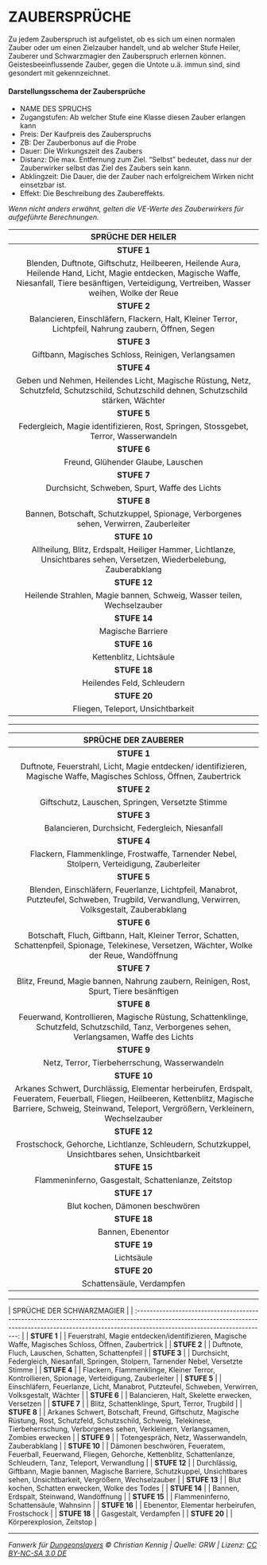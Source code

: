 # ZAUBERSPRÜCHE

Zu jedem Zauberspruch ist aufgelistet, ob es sich um einen normalen Zauber oder um einen Zielzauber handelt, und ab welcher Stufe Heiler, Zauberer und Schwarzmagier den Zauberspruch erlernen können. Geistesbeeinflussende Zauber, gegen die Untote u.ä. immun sind, sind gesondert mit gekennzeichnet.

#### Darstellungsschema der Zaubersprüche

- NAME DES SPRUCHS
- Zugangstufen: Ab welcher Stufe eine Klasse diesen Zauber erlangen kann
- Preis: Der Kaufpreis des Zauberspruchs
- ZB: Der Zauberbonus auf die Probe
- Dauer: Die Wirkungszeit des Zaubers
- Distanz: Die max. Entfernung zum Ziel. “Selbst” bedeutet, dass nur der Zauberwirker selbst das Ziel des Zaubers sein kann.
- Abklingzeit: Die Dauer, die der Zauber nach erfolgreichem Wirken nicht einsetzbar ist.
- Effekt: Die Beschreibung des Zaubereffekts.

_Wenn nicht anders erwähnt, gelten die VE-Werte des Zauberwirkers für aufgeführte Berechnungen._

|                                                                                           SPRÜCHE DER HEILER                                                                                            |
| :-----------------------------------------------------------------------------------------------------------------------------------------------------------------------------------------------------: |
|                                                                                               **STUFE 1**                                                                                               |
| Blenden, Duftnote, Giftschutz, Heilbeeren, Heilende Aura, Heilende Hand, Licht, Magie entdecken, Magische Waffe, Niesanfall, Tiere besänftigen, Verteidigung, Vertreiben, Wasser weihen, Wolke der Reue |
|                                                                                               **STUFE 2**                                                                                               |
|                                                  Balancieren, Einschläfern, Flackern, Halt, Kleiner Terror, Lichtpfeil, Nahrung zaubern, Öffnen, Segen                                                  |
|                                                                                               **STUFE 3**                                                                                               |
|                                                                           Giftbann, Magisches Schloss, Reinigen, Verlangsamen                                                                           |
|                                                                                               **STUFE 4**                                                                                               |
|                                 Geben und Nehmen, Heilendes Licht, Magische Rüstung, Netz, Schutzfeld, Schutzschild, Schutzschild dehnen, Schutzschild stärken, Wächter                                 |
|                                                                                               **STUFE 5**                                                                                               |
|                                                          Federgleich, Magie identifizieren, Rost, Springen, Stossgebet, Terror, Wasserwandeln                                                           |
|                                                                                               **STUFE 6**                                                                                               |
|                                                                                   Freund, Glühender Glaube, Lauschen                                                                                    |
|                                                                                               **STUFE 7**                                                                                               |
|                                                                              Durchsicht, Schweben, Spurt, Waffe des Lichts                                                                              |
|                                                                                               **STUFE 8**                                                                                               |
|                                                          Bannen, Botschaft, Schutzkuppel, Spionage, Verborgenes sehen, Verwirren, Zauberleiter                                                          |
|                                                                                              **STUFE 10**                                                                                               |
|                                         Allheilung, Blitz, Erdspalt, Heiliger Hammer, Lichtlanze, Unsichtbares sehen, Versetzen, Wiederbelebung, Zauberabklang                                          |
|                                                                                              **STUFE 12**                                                                                               |
|                                                                 Heilende Strahlen, Magie bannen, Schweig, Wasser teilen, Wechselzauber                                                                  |
|                                                                                              **STUFE 14**                                                                                               |
|                                                                                            Magische Barriere                                                                                            |
|                                                                                              **STUFE 16**                                                                                               |
|                                                                                         Kettenblitz, Lichtsäule                                                                                         |
|                                                                                              **STUFE 18**                                                                                               |
|                                                                                       Heilendes Feld, Schleudern                                                                                        |
|                                                                                              **STUFE 20**                                                                                               |
|                                                                                    Fliegen, Teleport, Unsichtbarkeit                                                                                    |

---

|                                                                                              SPRÜCHE DER ZAUBERER                                                                                              |
| :------------------------------------------------------------------------------------------------------------------------------------------------------------------------------------------------------------: |
|                                                                                                  **STUFE 1**                                                                                                   |
|                                             Duftnote, Feuerstrahl, Licht, Magie entdecken/ identifizieren, Magische Waffe, Magisches Schloss, Öffnen, Zaubertrick                                              |
|                                                                                                  **STUFE 2**                                                                                                   |
|                                                                                Giftschutz, Lauschen, Springen, Versetzte Stimme                                                                                |
|                                                                                                  **STUFE 3**                                                                                                   |
|                                                                                Balancieren, Durchsicht, Federgleich, Niesanfall                                                                                |
|                                                                                                  **STUFE 4**                                                                                                   |
|                                                           Flackern, Flammenklinge, Frostwaffe, Tarnender Nebel, Stolpern, Verteidigung, Zauberleiter                                                           |
|                                                                                                  **STUFE 5**                                                                                                   |
|                                  Blenden, Einschläfern, Feuerlanze, Lichtpfeil, Manabrot, Putzteufel, Schweben, Trugbild, Verwandlung, Verwirren, Volksgestalt, Zauberabklang                                  |
|                                                                                                  **STUFE 6**                                                                                                   |
|                                Botschaft, Fluch, Giftbann, Halt, Kleiner Terror, Schatten, Schattenpfeil, Spionage, Telekinese, Versetzen, Wächter, Wolke der Reue, Wandöffnung                                |
|                                                                                                  **STUFE 7**                                                                                                   |
|                                                             Blitz, Freund, Magie bannen, Nahrung zaubern, Reinigen, Rost, Spurt, Tiere besänftigen                                                             |
|                                                                                                  **STUFE 8**                                                                                                   |
|                                 Feuerwand, Kontrollieren, Magische Rüstung, Schattenklinge, Schutzfeld, Schutzschild, Tanz, Verborgenes sehen, Verlangsamen, Waffe des Lichts                                  |
|                                                                                                  **STUFE 9**                                                                                                   |
|                                                                                 Netz, Terror, Tierbeherrschung, Wasserwandeln                                                                                  |
|                                                                                                  **STUFE 10**                                                                                                  |
| Arkanes Schwert, Durchlässig, Elementar herbeirufen, Erdspalt, Feueratem, Feuerball, Fliegen, Heilbeeren, Kettenblitz, Magische Barriere, Schweig, Steinwand, Teleport, Vergrößern, Verkleinern, Wechselzauber |
|                                                                                                  **STUFE 12**                                                                                                  |
|                                                        Frostschock, Gehorche, Lichtlanze, Schleudern, Schutzkuppel, Unsichtbares sehen, Unsichtbarkeit                                                         |
|                                                                                                  **STUFE 15**                                                                                                  |
|                                                                              Flammeninferno, Gasgestalt, Schattenlanze, Zeitstop                                                                               |
|                                                                                                  **STUFE 17**                                                                                                  |
|                                                                                        Blut kochen, Dämonen beschwören                                                                                         |
|                                                                                                  **STUFE 18**                                                                                                  |
|                                                                                               Bannen, Ebenentor                                                                                                |
|                                                                                                  **STUFE 19**                                                                                                  |
|                                                                                                   Lichtsäule                                                                                                   |
|                                                                                                  **STUFE 20**                                                                                                  |
|                                                                                           Schattensäule, Verdampfen                                                                                            |

---

| SPRÜCHE DER
SCHWARZMAGIER |
| :-----------------------------------------------------------------------------------------------------------------------------------------------------------------------------------------------------: |
| **STUFE 1** |
| Feuerstrahl, Magie entdecken/identifizieren, Magische Waffe, Magisches Schloss, Öffnen, Zaubertrick |
| **STUFE 2** |
| Duftnote, Fluch, Lauschen, Schatten, Schattenpfeil |
| **STUFE 3** |
| Durchsicht, Federgleich, Niesanfall, Springen, Stolpern, Tarnender Nebel, Versetzte Stimme |
| **STUFE 4** |
| Flackern, Flammenklinge, Kleiner Terror, Kontrollieren, Spionage, Verteidigung, Zauberleiter |
| **STUFE 5** |
| Einschläfern, Feuerlanze, Licht, Manabrot, Putzteufel, Schweben, Verwirren, Volksgestalt, Wächter |
| **STUFE 6** |
| Balancieren, Halt, Skelette erwecken, Versetzen |
| **STUFE 7** |
| Blitz, Schattenklinge, Spurt, Terror, Trugbild |
| **STUFE 8** |
| Arkanes Schwert, Botschaft, Freund, Giftschutz, Magische Rüstung, Rost, Schutzfeld, Schutzschild, Schweig, Telekinese, Tierbeherrschung, Verborgenes sehen, Verkleinern, Verlangsamen, Zombies erwecken |
| **STUFE 9** |
| Totengespräch, Netz, Wasserwandeln, Zauberabklang |
| **STUFE 10** |
| Dämonen beschwören, Feueratem, Feuerball, Feuerwand, Fliegen, Gehorche, Kettenblitz, Schattenlanze, Schleudern, Tanz, Teleport, Verwandlung |
| **STUFE 12** |
| Durchlässig, Giftbann, Magie bannen, Magische Barriere, Schutzkuppel, Unsichtbares sehen, Unsichtbarkeit, Vergrößern, Wechselzauber |
| **STUFE 13** |
| Blut kochen, Schatten erwecken, Wolke des Todes |
| **STUFE 14** |
| Bannen, Erdspalt, Steinwand, Wandöffnung |
| **STUFE 15** |
| Flammeninferno, Schattensäule, Wahnsinn |
| **STUFE 16** |
| Ebenentor, Elementar herbeirufen, Frostschock |
| **STUFE 18** |
| Gasgestalt, Verdampfen |
| **STUFE 20** |
| Körperexplosion, Zeitstop |

---

_Fanwerk für [Dungeonslayers](https://www.dungeonslayers.net/) © Christian Kennig | Quelle: GRW | Lizenz: [CC BY-NC-SA 3.0 DE](https://creativecommons.org/licenses/by-nc-sa/3.0/de/)_
